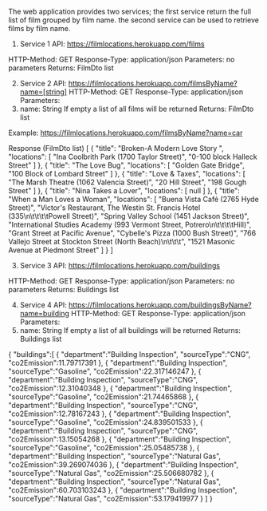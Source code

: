 The web application provides two services; the first service return the full list of film grouped by film name. the second service can be used to retrieve films by film name.
1.	Service 1
API: https://filmlocations.herokuapp.com/films

HTTP-Method: GET
Response-Type: application/json
Parameters: no parameters
Returns: FilmDto list

2.	Service 2
API: https://filmlocations.herokuapp.com/filmsByName?name=[string]
HTTP-Method: GET
Response-Type: application/json
Parameters:
1.	name: String
If empty a list of all films will be returned
Returns: FilmDto list

Example: https://filmlocations.herokuapp.com/filmsByName?name=car

Response (FilmDto list)
[
  {
    "title": "Broken-A Modern Love Story ",
    "locations": [
      "Ina Coolbrith Park (1700 Taylor Street)",
      "0-100 block Halleck Street"
    ]
  },
  {
    "title": "The Love Bug",
    "locations": [
      "Golden Gate Bridge",
      "100 Block of Lombard Street"
    ]
  },
  {
    "title": "Love & Taxes",
    "locations": [
      "The Marsh Theatre (1062 Valencia Street)",
      "20 Hill Street",
      "198 Gough Street"
    ]
  },
  {
    "title": "Nina Takes a Lover",
    "locations": [
      null
    ]
  },
  {
    "title": "When a Man Loves a Woman",
    "locations": [
      "Buena Vista Café (2765 Hyde Street)",
      "Victor's Restaurant, The Westin St. Francis Hotel (335\n\t\t\t\tPowell Street)",
      "Spring Valley School (1451 Jackson Street)",
      "International Studies Academy (993 Vermont Street, Potrero\n\t\t\t\tHill)",
      "Grant Street at Pacific Avenue",
      "Cybelle's Pizza (1000 Bush Street)",
      "766 Vallejo Street at Stockton Street (North Beach)\n\t\t\t",
      "1521 Masonic Avenue at Piedmont Street"
    ]
  }
]

3.	Service 3
API: https://filmlocations.herokuapp.com/buildings

HTTP-Method: GET
Response-Type: application/json
Parameters: no parameters
Returns: Buildings list

4.	Service 4
API: https://filmlocations.herokuapp.com/buildingsByName?name=building
HTTP-Method: GET
Response-Type: application/json
Parameters:
1.	name: String
If empty a list of all buildings will be returned
Returns: Buildings list

{
   "buildings":[
      {
         "department":"Building Inspection",
         "sourceType":"CNG",
         "co2Emission":11.79717391
      },
      {
         "department":"Building Inspection",
         "sourceType":"Gasoline",
         "co2Emission":22.317146247
      },
      {
         "department":"Building Inspection",
         "sourceType":"CNG",
         "co2Emission":12.31040348
      },
      {
         "department":"Building Inspection",
         "sourceType":"Gasoline",
         "co2Emission":21.74465868
      },
      {
         "department":"Building Inspection",
         "sourceType":"CNG",
         "co2Emission":12.78167243
      },
      {
         "department":"Building Inspection",
         "sourceType":"Gasoline",
         "co2Emission":24.839501533
      },
      {
         "department":"Building Inspection",
         "sourceType":"CNG",
         "co2Emission":13.15054268
      },
      {
         "department":"Building Inspection",
         "sourceType":"Gasoline",
         "co2Emission":25.05485738
      },
      {
         "department":"Building Inspection",
         "sourceType":"Natural Gas",
         "co2Emission":39.269074036
      },
      {
         "department":"Building Inspection",
         "sourceType":"Natural Gas",
         "co2Emission":25.506680782
      },
      {
         "department":"Building Inspection",
         "sourceType":"Natural Gas",
         "co2Emission":60.703103243
      },
      {
         "department":"Building Inspection",
         "sourceType":"Natural Gas",
         "co2Emission":53.179419977
      }
   ]
}

